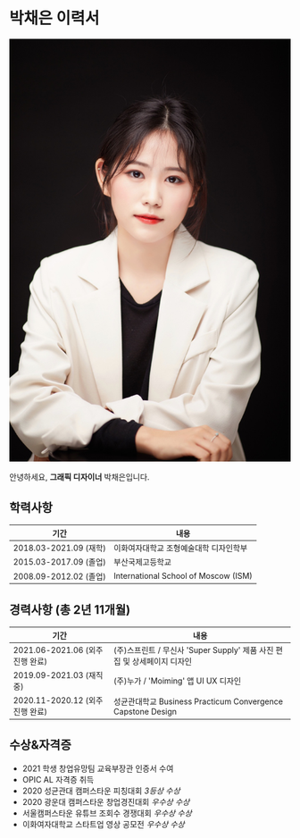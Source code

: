 # 박채은 이력서


![resume image](chaeeunparkresumeimage.PNG)


안녕하세요, **그래픽 디자이너** 박채은입니다.

## 학력사항

기간 | 내용
------------ | -------------
2018.03-2021.09 (재학)| 이화여자대학교 조형예술대학 디자인학부
2015.03-2017.09 (졸업) | 부산국제고등학교
2008.09-2012.02 (졸업) | International School of Moscow (ISM)

## 경력사항 (총 2년 11개월)

기간 | 내용
------------ | -------------
2021.06-2021.06 (외주 진행 완료)| (주)스프린트 / 무신사 'Super Supply' 제품 사진 편집 및 상세페이지 디자인
2019.09-2021.03 (재직중) | (주)누가 / 'Moiming' 앱 UI UX 디자인
2020.11-2020.12 (외주 진행 완료) | 성균관대학교 Business Practicum Convergence Capstone Design

## 수상&자격증

* 2021 학생 창업유망팀 교육부장관 인증서 수여
* OPIC AL 자격증 취득
* 2020 성균관대 캠퍼스타운 피칭대회 _3등상 수상_
* 2020 광운대 캠퍼스타운 창업경진대회 _우수상 수상_
* 서울캠퍼스타운 유튜브 조회수 경쟁대회 _우수상 수상_
* 이화여자대학교 스타트업 영상 공모전 _우수상 수상_

